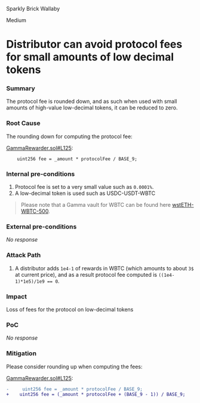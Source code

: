 Sparkly Brick Wallaby

Medium

# Distributor can avoid protocol fees for small amounts of low decimal tokens

### Summary

The protocol fee is rounded down, and as such when used with small amounts of high-value low-decimal tokens, it can be reduced to zero.

### Root Cause

The rounding down for computing the protocol fee:

[GammaRewarder.sol#L125](https://github.com/sherlock-audit/2024-10-gamma-rewarder/blob/main/GammaRewarder/contracts/GammaRewarder.sol#L125):
```solidity
    uint256 fee = _amount * protocolFee / BASE_9;
```


### Internal pre-conditions

1. Protocol fee is set to a very small value such as `0.0001%`.
2. A low-decimal token is used such as USDC-USDT-WBTC

> Please note that a Gamma vault for WBTC can be found here [wstETH-WBTC-500](https://optimistic.etherscan.io/address/0x8ba02c31565aace0328ea90a17fa86d4ba1ec4d8).

### External pre-conditions

_No response_

### Attack Path

1. A distributor adds `1e4-1` of rewards in WBTC (which amounts to about `3$` at current price), and as a result protocol fee computed is `((1e4-1)*1e5)/1e9 == 0`.

### Impact

Loss of fees for the protocol on low-decimal tokens

### PoC

_No response_

### Mitigation

Please consider rounding up when computing the fees:

[GammaRewarder.sol#L125](https://github.com/sherlock-audit/2024-10-gamma-rewarder/blob/main/GammaRewarder/contracts/GammaRewarder.sol#L125):
```diff
-     uint256 fee = _amount * protocolFee / BASE_9;
+    uint256 fee = (_amount * protocolFee + (BASE_9 - 1)) / BASE_9;
```
